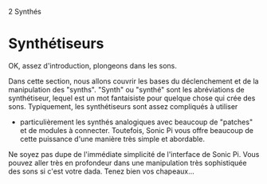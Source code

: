 2 Synthés

# Synthétiseurs

OK, assez d'introduction, plongeons dans les sons.

Dans cette section, nous allons couvrir les bases du déclenchement et de
la manipulation des "synths". "Synth" ou "synthé" sont les abréviations
de synthétiseur, lequel est un mot fantaisiste pour quelque chose qui crée
des sons. Typiquement, les synthétiseurs sont assez compliqués à utiliser
- particulièrement les synthés analogiques avec beaucoup de "patches" et
de modules à connecter. Toutefois, Sonic Pi vous offre beaucoup de cette
puissance d'une manière très simple et abordable.

Ne soyez pas dupe de l'immédiate simplicité de l'interface de Sonic Pi.
Vous pouvez aller très en profondeur dans une manipulation très sophistiquée
des sons si c'est votre dada. Tenez bien vos chapeaux...
